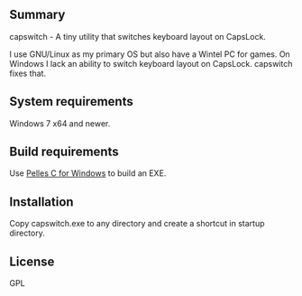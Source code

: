 Summary
-------

capswitch - A tiny utility that switches keyboard layout on CapsLock.

I use GNU/Linux as my primary OS but also have a Wintel PC for games.
On Windows I lack an ability to switch keyboard layout on CapsLock.
capswitch fixes that.

System requirements
-------------------

Windows 7 x64 and newer.

Build requirements
------------------

Use [Pelles C for Windows](http://www.pellesc.de) to build an EXE.

Installation
------------

Copy capswitch.exe to any directory and create a shortcut in startup
directory.

License
-------

GPL
